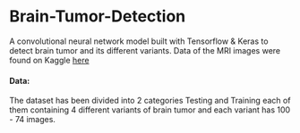 # Brain-Tumor-Detection
A convolutional neural network model built with Tensorflow & Keras to detect brain tumor and its different variants.
Data of the MRI images were found on Kaggle [here]('https://www.kaggle.com/sartajbhuvaji/brain-tumor-classification-mri')

#### Data:
The dataset has been divided into 2 categories Testing and Training each of them containing 4 different variants of brain tumor and each variant has 100 - 74 images.
